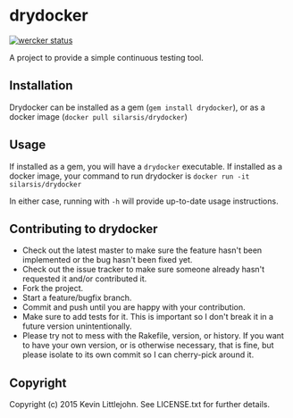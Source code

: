 # drydocker

[![wercker status](https://app.wercker.com/status/b00d4339862ef12b880f0022b6d20b2a/s "wercker status")](https://app.wercker.com/project/bykey/b00d4339862ef12b880f0022b6d20b2a)

A project to provide a simple continuous testing tool.

## Installation

Drydocker can be installed as a gem (`gem install drydocker`), or as a docker
image (`docker pull silarsis/drydocker`)

## Usage

If installed as a gem, you will have a `drydocker` executable. If installed as
a docker image, your command to run drydocker is `docker run -it silarsis/drydocker`

In either case, running with `-h` will provide up-to-date usage instructions.

## Contributing to drydocker

* Check out the latest master to make sure the feature hasn't been implemented or the bug hasn't been fixed yet.
* Check out the issue tracker to make sure someone already hasn't requested it and/or contributed it.
* Fork the project.
* Start a feature/bugfix branch.
* Commit and push until you are happy with your contribution.
* Make sure to add tests for it. This is important so I don't break it in a future version unintentionally.
* Please try not to mess with the Rakefile, version, or history. If you want to have your own version, or is otherwise necessary, that is fine, but please isolate to its own commit so I can cherry-pick around it.

## Copyright

Copyright (c) 2015 Kevin Littlejohn. See LICENSE.txt for
further details.
